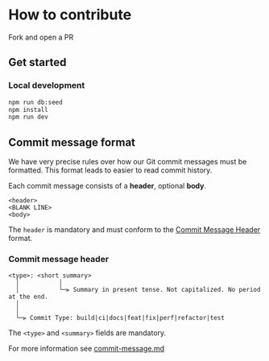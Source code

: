 # How to contribute

Fork and open a PR

## Get started

### Local development

```sh
npm run db:seed
npm install
npm run dev
```

## Commit message format

We have very precise rules over how our Git commit messages must be formatted. This format leads to easier to read commit history.

Each commit message consists of a **header**, optional **body**.

```text
<header>
<BLANK LINE>
<body>
```

The `header` is mandatory and must conform to the [Commit Message Header](#commit-message-header) format.

### Commit message header

```text
<type>: <short summary>
  │           │
  │           └─⫸ Summary in present tense. Not capitalized. No period at the end.
  │
  │
  └─⫸ Commit Type: build|ci|docs|feat|fix|perf|refactor|test
```

The `<type>` and `<summary>` fields are mandatory.

For more information see [commit-message.md](docs/commit-message.md)
